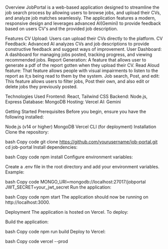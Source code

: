 
Overview
JobPortal is a web-based application designed to streamline the job search process by allowing users to browse jobs, and upload their CVs, and analyze job matches seamlessly. The application features a modern, responsive design and leverages advanced AI(Gemini) to provide feedback based on users CV's and the provided job description.

Features
CV Upload: Users can upload their CVs directly to the platform.
CV Feedback: Advanced AI analyzes CVs and job descriptions to provide constructive feedback and suggest ways of improvement.
User Dashboard: A dashboard for managing jobs posted, tracking progress, and viewing recommended jobs.
Report Generation: A feature that allows user to generate a pdf of the report gotten when they upload their CV.
Read Aloud feature: That feature allows people with visual impairments to listen to the report as it;s being read to them by the system.
Job search, Post, and edit: This feature allows users to filter jobs, Post their own, and also edit or delete jobs they previously posted.

Technologies Used
Frontend: React, Tailwind CSS
Backend: Node.js, Express
Database: MongoDB
Hosting: Vercel
AI: Gemini

Getting Started
Prerequisites
Before you begin, ensure you have the following installed:

Node.js (v14 or higher)
MongoDB
Vercel CLI (for deployment)
Installation
Clone the repository:

bash
Copy code
git clone https://github.com/yourusername/job-portal.git
cd job-portal
Install dependencies:

bash
Copy code
npm install
Configure environment variables:

Create a .env file in the root directory and add your environment variables. Example:

bash
Copy code
MONGO_URI=mongodb://localhost:27017/jobportal
JWT_SECRET=your_jwt_secret
Run the application:

bash
Copy code
npm start
The application should now be running on http://localhost:3000.

Deployment
The application is hosted on Vercel. To deploy:

Build the application:

bash
Copy code
npm run build
Deploy to Vercel:

bash
Copy code
vercel --prod





